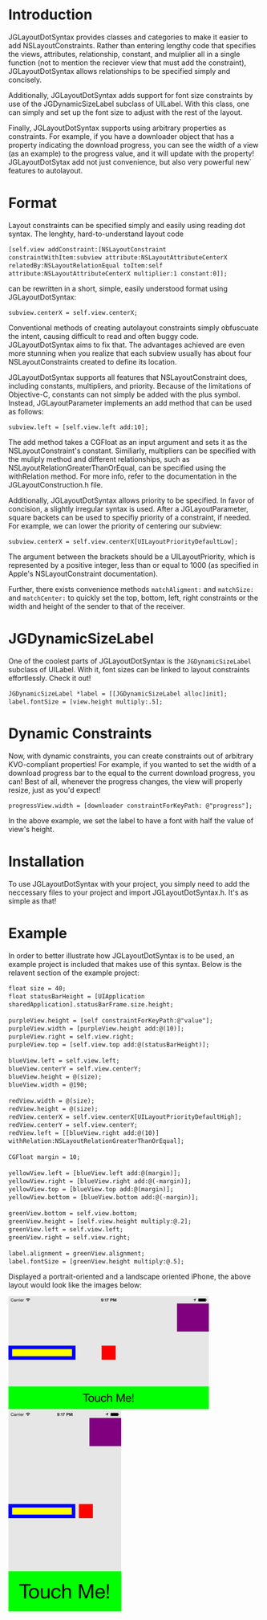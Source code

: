 Introduction
=================

JGLayoutDotSyntax provides classes and categories to make it easier to add NSLayoutConstraints. Rather than entering lengthy code that specifies the views, attributes, relationship, constant, and mulplier all in a single function (not to mention the reciever view that must add the constraint), JGLayoutDotSyntax allows relationships to be specified simply and concisely.

Additionally, JGLayoutDotSyntax adds support for font size constraints by use of the JGDynamicSizeLabel subclass of UILabel. With this class, one can simply and set up the font size to adjust with the rest of the layout.

Finally, JGLayoutDotSyntax supports using arbitrary properties as constraints. For example, if you have a downloader object that has a property indicating the download progress, you can see the width of a view (as an example) to the progress value, and it will update with the property! JGLayoutDotSytax add not just convenience, but also very powerful new` features to autolayout.

Format
=================

Layout constraints can be specified simply and easily using reading dot syntax. The lenghty, hard-to-understand layout code

```objc
[self.view addConstraint:[NSLayoutConstraint constraintWithItem:subview attribute:NSLayoutAttributeCenterX relatedBy:NSLayoutRelationEqual toItem:self attribute:NSLayoutAttributeCenterX multiplier:1 constant:0]];
```

can be rewritten in a short, simple, easily understood format using JGLayoutDotSyntax:

```objc
subview.centerX = self.view.centerX;
```


Conventional methods of creating autolayout constraints simply obfuscuate the intent, causing difficult to read and often buggy code. JGLayoutDotSyntax aims to fix that. The advantages achieved are even more stunning when you realize that each subview usually has about four NSLayoutConstraints created to define its location.

JGLayoutDotSyntax supports all features that NSLayoutConstraint does, including constants, multipliers, and priority. Because of the limitations of Objective-C, constants can not simply be added with the plus symbol. Instead, JGLayoutParameter implements an add method that can be used as follows:

```objc
subview.left = [self.view.left add:10];
```

The add method takes a CGFloat as an input argument and sets it as the NSLayoutConstraint's constant. Similiarly, multipliers can be specified with the muliply method and different relationships, such as NSLayoutRelationGreaterThanOrEqual, can be specified using the withRelation method. For more info, refer to the documentation in the JGLayoutConstruction.h file.

Additionally, JGLayoutDotSyntax allows priority to be specified. In favor of concision, a slightly irregular syntax is used. After a JGLayoutParameter, square backets can be used to specifiy priority of a constraint, if needed. For example, we can lower the priority of centering our subview:

```objc
subview.centerX = self.view.centerX[UILayoutPriorityDefaultLow];
```

The argument between the brackets should be a UILayoutPriority, which is represented by a positive integer, less than or equal to 1000 (as specified in Apple's NSLayoutConstraint documentation).

Further, there exists convenience methods `matchAligment:` and `matchSize:` and `matchCenter:` to quickly set the top, bottom, left, right constraints or the width and height of the sender to that of the receiver.

JGDynamicSizeLabel
=================

One of the coolest parts of JGLayoutDotSyntax is the `JGDynamicSizeLabel` subclass of UILabel. With it, font sizes can be linked to layout constraints effortlessly. Check it out!

```objc
JGDynamicSizeLabel *label = [[JGDynamicSizeLabel alloc]init];
label.fontSize = [view.height multiply:.5];
```

Dynamic Constraints
=================

Now, with dynamic constraints, you can create constraints out of arbitrary KVO-compliant properties! For example, if you wanted to set the width of a download progress bar to the equal to the current download progress, you can! Best of all, whenever the progress changes, the view will properly resize, just as you'd expect!

```objc
progressView.width = [downloader constraintForKeyPath: @"progress"];
```

In the above example, we set the label to have a font with half the value of view's height.

Installation
=================

To use JGLayoutDotSyntax with your project, you simply need to add the neccessary files to your project and import JGLayoutDotSyntax.h. It's as simple as that!

Example
=================

In order to better illustrate how JGLayoutDotSyntax is to be used, an example project is included that makes use of this syntax. Below is the relavent section of the example project:

```objc
float size = 40;
float statusBarHeight = [UIApplication sharedApplication].statusBarFrame.size.height;

purpleView.height = [self constraintForKeyPath:@"value"];
purpleView.width = [purpleView.height add:@(10)];
purpleView.right = self.view.right;
purpleView.top = [self.view.top add:@(statusBarHeight)];

blueView.left = self.view.left;
blueView.centerY = self.view.centerY;
blueView.height = @(size);
blueView.width = @190;

redView.width = @(size);
redView.height = @(size);
redView.centerX = self.view.centerX[UILayoutPriorityDefaultHigh];
redView.centerY = self.view.centerY;
redView.left = [[blueView.right add:@(10)] withRelation:NSLayoutRelationGreaterThanOrEqual];

CGFloat margin = 10;

yellowView.left = [blueView.left add:@(margin)];
yellowView.right = [blueView.right add:@(-margin)];
yellowView.top = [blueView.top add:@(margin)];
yellowView.bottom = [blueView.bottom add:@(-margin)];

greenView.bottom = self.view.bottom;
greenView.height = [self.view.height multiply:@.2];
greenView.left = self.view.left;
greenView.right = self.view.right;

label.alignment = greenView.alignment;
label.fontSize = [greenView.height multiply:@.5];
```

Displayed a portrait-oriented and a landscape oriented iPhone, the above layout would look like the images below:

![](https://github.com/JadenGeller/JGLayoutDotSyntax/blob/master/example_layout_portrait.png?raw=true)    
![](https://github.com/JadenGeller/JGLayoutDotSyntax/blob/master/example_layout_landscape.png?raw=true)
